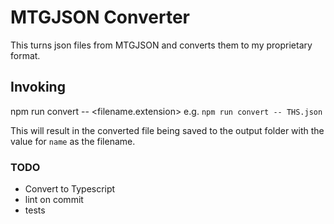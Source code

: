 # MTGJSON Converter
This turns json files from MTGJSON and converts them to my proprietary format.

## Invoking
npm run convert -- <filename.extension>
e.g. `npm run convert -- THS.json`

This will result in the converted file being saved to the output folder with the value for `name` as the filename.

### TODO
- Convert to Typescript
- lint on commit
- tests